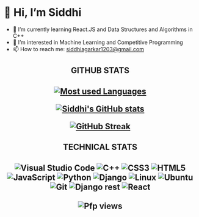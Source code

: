 <h1 style={text-align: center;}>👋 Hi, I’m Siddhi</h1>

- 🌱 I’m currently learning React.JS and Data Structures and Algorithms in C++
- 👀 I’m interested in Machine Learning and Competitive Programming
- 📫 How to reach me: siddhiagarkar1203@gmail.com
<!---
siddhiagarkar/siddhiagarkar is a ✨ special ✨ repository because its `README.md` (this file) appears on your GitHub profile.
You can click the Preview link to take a look at your changes.
--->
<div align="center">

<h2 style={text-align: center;}>GITHUB STATS<h2>
 
  
[![Most used Languages](https://github-readme-stats.vercel.app/api/top-langs/?username=siddhiagarkar&layout=compact)](https://github.com/anuraghazra/github-readme-stats)
  
[![Siddhi's GitHub stats](https://github-readme-stats.vercel.app/api?username=siddhiagarkar&theme=tokyonight&show_icons=true)](https://github.com/anuraghazra/github-readme-stats)

[![GitHub Streak](http://github-readme-streak-stats.herokuapp.com?user=siddhiagarkar&theme=dark-smoky&border_radius=11)](https://git.io/streak-stats)

  <h2 style={text-align: center;}>TECHNICAL STATS<h2>
    
  ![Visual Studio Code](https://img.shields.io/badge/Visual%20Studio%20Code-0078d7.svg?style=for-the-badge&logo=visual-studio-code&logoColor=white)
  ![C++](https://img.shields.io/badge/c++-%2300599C.svg?style=for-the-badge&logo=c%2B%2B&logoColor=white)
  ![CSS3](https://img.shields.io/badge/css3-%231572B6.svg?style=for-the-badge&logo=css3&logoColor=white)
  ![HTML5](https://img.shields.io/badge/html5-%23E34F26.svg?style=for-the-badge&logo=html5&logoColor=white)
  ![JavaScript](https://img.shields.io/badge/javascript-%23323330.svg?style=for-the-badge&logo=javascript&logoColor=%23F7DF1E)
  ![Python](https://img.shields.io/badge/python-3670A0?style=for-the-badge&logo=python&logoColor=ffdd54)
  ![Django](https://img.shields.io/badge/django-%23092E20.svg?style=for-the-badge&logo=django&logoColor=white)
  ![Linux](https://img.shields.io/badge/Linux-FCC624?style=for-the-badge&logo=linux&logoColor=black)
  ![Ubuntu](https://img.shields.io/badge/Ubuntu-E95420?style=for-the-badge&logo=ubuntu&logoColor=white)
  ![Git](https://img.shields.io/badge/git-%23F05033.svg?style=for-the-badge&logo=git&logoColor=white)
  ![Django rest](https://img.shields.io/badge/django%20rest-ff1709?style=for-the-badge&logo=django&logoColor=white)
  ![React](https://img.shields.io/badge/React-20232A?style=for-the-badge&logo=react&logoColor=61DAFB)
    <br></br>
   ![Pfp views](https://komarev.com/ghpvc/?username=siddhiagarkar&style=for-the-badge&color=brightgreen)
</div>
